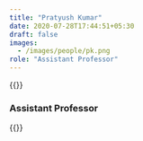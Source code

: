 ```yaml
---
title: "Pratyush Kumar"
date: 2020-07-28T17:44:51+05:30
draft: false
images:
  - /images/people/pk.png
role: "Assistant Professor"
---
```


{{<rawhtml>}}
<h3><b>Assistant Professor</b></h3>
{{</rawhtml>}}